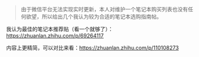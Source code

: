 > 由于微信平台无法实现实时更新，本人对维护一个笔记本购买列表也没有任何欲望，所以给出几个我认为较为合适的笔记本选购指南帖。

我认为最佳的笔记本推荐贴（看一个就够了）：https://zhuanlan.zhihu.com/p/69264117

内容上更精简，可以对比来看：https://zhuanlan.zhihu.com/p/110108273

